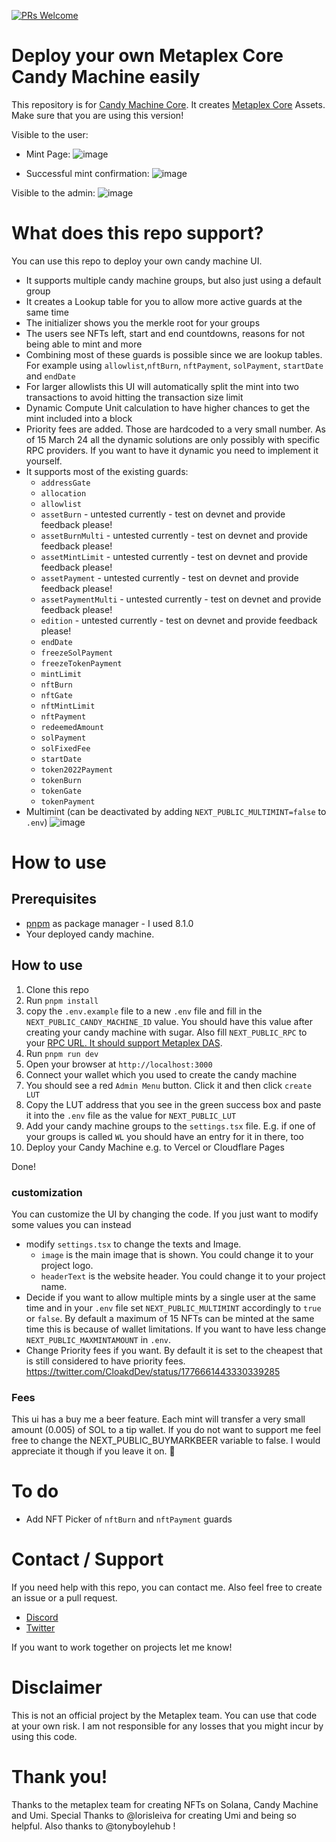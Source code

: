 [![PRs Welcome](https://img.shields.io/badge/PRs-welcome-brightgreen.svg?style=flat-square)](https://makeapullrequest.com)

# Deploy your own Metaplex Core Candy Machine easily
This repository is for [Candy Machine Core](https://developers.metaplex.com/core-candy-machine). It creates [Metaplex Core](https://developers.metaplex.com/core) Assets. Make sure that you are using this version!

Visible to the user:

- Mint Page:
![image](https://github.com/MarkSackerberg/umi-cmv3-ui-inofficial/assets/93528482/0ac70bda-5eee-4f6a-8035-ccf127fffc80)

- Successful mint confirmation:
![image](https://github.com/MarkSackerberg/umi-cmv3-ui-inofficial/assets/93528482/7e671345-914a-4d22-bf9f-763006a66560) 

Visible to the admin:
![image](https://github.com/MarkSackerberg/cmv4-ui-inofficial/assets/93528482/4ff406a7-480b-40d2-b709-c32f678f2d3d)

# What does this repo support?
You can use this repo to deploy your own candy machine UI. 
- It supports multiple candy machine groups, but also just using a default group
- It creates a Lookup table for you to allow more active guards at the same time
- The initializer shows you the merkle root for your groups
- The users see NFTs left, start and end countdowns, reasons for not being able to mint and more
- Combining most of these guards is possible since we are lookup tables. For example using `allowlist`,`nftBurn`, `nftPayment`, `solPayment`, `startDate` and `endDate`
- For larger allowlists this UI will automatically split the mint into two transactions to avoid hitting the transaction size limit
- Dynamic Compute Unit calculation to have higher chances to get the mint included into a block
- Priority fees are added. Those are hardcoded to a very small number. As of 15 March 24 all the dynamic solutions are only possibly with specific RPC providers. If you want to have it dynamic you need to implement it yourself.
- It supports most of the existing guards:
  - `addressGate`
  - `allocation`
  - `allowlist`
  - `assetBurn` - untested currently - test on devnet and provide feedback please!
  - `assetBurnMulti` - untested currently - test on devnet and provide feedback please!
  - `assetMintLimit` - untested currently - test on devnet and provide feedback please!
  - `assetPayment` - untested currently - test on devnet and provide feedback please!
  - `assetPaymentMulti` - untested currently - test on devnet and provide feedback please!
  - `edition` - untested currently - test on devnet and provide feedback please!
  - `endDate`
  - `freezeSolPayment`
  - `freezeTokenPayment`
  - `mintLimit`
  - `nftBurn`
  - `nftGate`
  - `nftMintLimit`
  - `nftPayment`
  - `redeemedAmount`
  - `solPayment`
  - `solFixedFee`
  - `startDate`
  - `token2022Payment`
  - `tokenBurn`
  - `tokenGate`
  - `tokenPayment`
- Multimint (can be deactivated by adding `NEXT_PUBLIC_MULTIMINT=false` to `.env`)
![image](https://github.com/MarkSackerberg/umi-cmv3-ui-inofficial/assets/93528482/0deada11-73c5-4b81-967d-6313b78739a5)

# How to use
## Prerequisites
- [pnpm](https://pnpm.io/installation) as package manager - I used 8.1.0
- Your deployed candy machine.

## How to use
1. Clone this repo
2. Run `pnpm install`
3. copy the `.env.example` file to a new `.env` file and fill in the `NEXT_PUBLIC_CANDY_MACHINE_ID` value. You should have this value after creating your candy machine with sugar. Also fill `NEXT_PUBLIC_RPC` to your [RPC URL. It should support Metaplex DAS](https://developers.metaplex.com/rpc-providers).
3. Run `pnpm run dev`
4. Open your browser at `http://localhost:3000`
5. Connect your wallet which you used to create the candy machine
6. You should see a red `Admin Menu` button. Click it and then click `create LUT`
7. Copy the LUT address that you see in the green success box and paste it into the `.env` file as the value for `NEXT_PUBLIC_LUT`
8. Add your candy machine groups to the `settings.tsx` file.  E.g. if one of your groups is called `WL` you should have an entry for it in there, too
9. Deploy your Candy Machine e.g. to Vercel or Cloudflare Pages

Done!

### customization
You can customize the UI by changing the code. If you just want to modify some values you can instead
- modify `settings.tsx` to change the texts and Image. 
  - `image` is the main image that is shown. You could change it to your project logo.
  - `headerText` is the website header. You could change it to your project name.
- Decide if you want to allow multiple mints by a single user at the same time and in your `.env` file set `NEXT_PUBLIC_MULTIMINT` accordingly to `true` or `false`. By default a maximum of 15 NFTs can be minted at the same time this is because of wallet limitations. If you want to have less change `NEXT_PUBLIC_MAXMINTAMOUNT` in `.env`.
- Change Priority fees if you want. By default it is set to the cheapest that is still considered to have priority fees. https://twitter.com/CloakdDev/status/1776661443330339285

### Fees
This ui has a buy me a beer feature. Each mint will transfer a very small amount (0.005) of SOL to a tip wallet. If you do not want to support me feel free to change the NEXT_PUBLIC_BUYMARKBEER variable to false. I would appreciate it though if you leave it on. 🍻

# To do
- Add NFT Picker of `nftBurn` and `nftPayment` guards

# Contact / Support
If you need help with this repo, you can contact me. Also feel free to create an issue or a pull request.
- [Discord](https://discordapp.com/users/marksackerberg)
- [Twitter](https://twitter.com/MarkSackerberg)

If you want to work together on projects let me know!

# Disclaimer
This is not an official project by the Metaplex team. You can use that code at your own risk. I am not responsible for any losses that you might incur by using this code.

# Thank you!
Thanks to the metaplex team for creating NFTs on Solana, Candy Machine and Umi. Special Thanks to @lorisleiva for creating Umi and being so helpful. Also thanks to @tonyboylehub !
